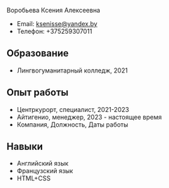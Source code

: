Воробьева Ксения Алексеевна
- Email: ksenisse@yandex.by
- Телефон: +375259307011

## Образование
- Лингвогуманитарный колледж, 2021

## Опыт работы
- Центркурорт, специалист, 2021-2023
- Айтигенио, менеджер, 2023 - настоящее время
- Компания, Должность, Даты работы

## Навыки
- Английский язык
- Французский язык
- HTML+CSS
